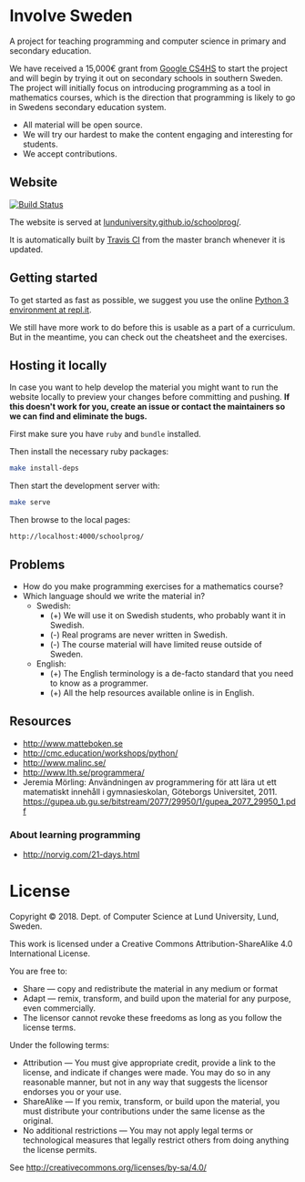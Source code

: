 Involve Sweden
==============

A project for teaching programming and computer science in primary and secondary education.

We have received a 15,000€ grant from [Google CS4HS](https://www.cs4hs.com/) to start the project and will begin by trying it out on secondary schools in southern Sweden. The project will initially focus on introducing programming as a tool in mathematics courses, which is the direction that programming is likely to go in Swedens secondary education system.

 - All material will be open source.
 - We will try our hardest to make the content engaging and interesting for students.
 - We accept contributions.

## Website

[![Build Status](https://travis-ci.org/lunduniversity/schoolprog.svg?branch=master)](https://travis-ci.org/lunduniversity/schoolprog)

The website is served at [lunduniversity.github.io/schoolprog/](https://lunduniversity.github.io/schoolprog/).

It is automatically built by [Travis CI](https://travis-ci.org/lunduniversity/schoolprog) from the master branch whenever it is updated.

## Getting started

To get started as fast as possible, we suggest you use the online [Python 3 environment at repl.it](https://repl.it/languages/python3).

We still have more work to do before this is usable as a part of a curriculum. But in the meantime, you can check out the cheatsheet and the exercises.

## Hosting it locally

In case you want to help develop the material you might want to run the website locally to preview your changes before committing and pushing. **If this doesn't work for you, create an issue or contact the maintainers so we can find and eliminate the bugs.**

First make sure you have `ruby` and `bundle` installed.

Then install the necessary ruby packages:

```sh
make install-deps
```

Then start the development server with:

```sh
make serve
```

Then browse to the local pages:

`http://localhost:4000/schoolprog/`


## Problems

 - How do you make programming exercises for a mathematics course?
 - Which language should we write the material in?
   - Swedish:
     - (+) We will use it on Swedish students, who probably want it in Swedish.
     - (-) Real programs are never written in Swedish.
     - (-) The course material will have limited reuse outside of Sweden.
   - English:
     - (+) The English terminology is a de-facto standard that you need to know as a programmer.
     - (+) All the help resources available online is in English.

## Resources

 - http://www.matteboken.se
 - http://cmc.education/workshops/python/
 - http://www.malinc.se/
 - http://www.lth.se/programmera/
 - Jeremia Mörling: Användningen av programmering för att lära ut ett matematiskt innehåll i gymnasieskolan, Göteborgs Universitet, 2011. https://gupea.ub.gu.se/bitstream/2077/29950/1/gupea_2077_29950_1.pdf


### About learning programming

 - http://norvig.com/21-days.html

# License

Copyright &copy; 2018. Dept. of Computer Science at Lund University, Lund, Sweden.


This work is licensed under a
Creative Commons Attribution-ShareAlike 4.0 International License.


You are free to:

* Share — copy and redistribute the material in any medium or format
* Adapt — remix, transform, and build upon the material for any purpose, even commercially.
* The licensor cannot revoke these freedoms as long as you follow the license terms.

Under the following terms:

* Attribution — You must give appropriate credit, provide a link to the license, and indicate if changes were made. You may do so in any reasonable manner, but not in any way that suggests the licensor endorses you or your use.
*  ShareAlike — If you remix, transform, or build upon the material, you must distribute your contributions under the same license as the original.
* No additional restrictions — You may not apply legal terms or technological measures that legally restrict others from doing anything the license permits.


See http://creativecommons.org/licenses/by-sa/4.0/
